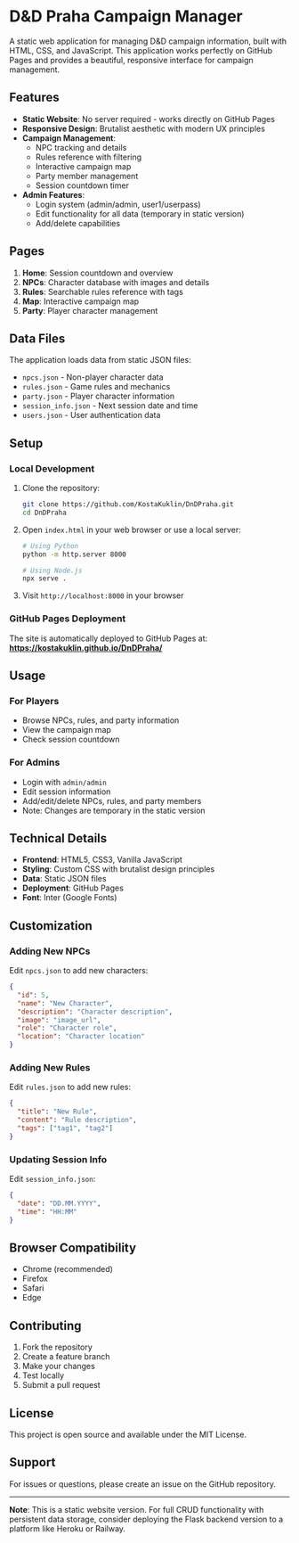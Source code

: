 # D&D Praha Campaign Manager

A static web application for managing D&D campaign information, built with HTML, CSS, and JavaScript. This application works perfectly on GitHub Pages and provides a beautiful, responsive interface for campaign management.

## Features

- **Static Website**: No server required - works directly on GitHub Pages
- **Responsive Design**: Brutalist aesthetic with modern UX principles
- **Campaign Management**: 
  - NPC tracking and details
  - Rules reference with filtering
  - Interactive campaign map
  - Party member management
  - Session countdown timer
- **Admin Features**: 
  - Login system (admin/admin, user1/userpass)
  - Edit functionality for all data (temporary in static version)
  - Add/delete capabilities

## Pages

1. **Home**: Session countdown and overview
2. **NPCs**: Character database with images and details
3. **Rules**: Searchable rules reference with tags
4. **Map**: Interactive campaign map
5. **Party**: Player character management

## Data Files

The application loads data from static JSON files:
- `npcs.json` - Non-player character data
- `rules.json` - Game rules and mechanics
- `party.json` - Player character information
- `session_info.json` - Next session date and time
- `users.json` - User authentication data

## Setup

### Local Development

1. Clone the repository:
   ```bash
   git clone https://github.com/KostaKuklin/DnDPraha.git
   cd DnDPraha
   ```

2. Open `index.html` in your web browser or use a local server:
   ```bash
   # Using Python
   python -m http.server 8000
   
   # Using Node.js
   npx serve .
   ```

3. Visit `http://localhost:8000` in your browser

### GitHub Pages Deployment

The site is automatically deployed to GitHub Pages at:
**https://kostakuklin.github.io/DnDPraha/**

## Usage

### For Players
- Browse NPCs, rules, and party information
- View the campaign map
- Check session countdown

### For Admins
- Login with `admin/admin`
- Edit session information
- Add/edit/delete NPCs, rules, and party members
- Note: Changes are temporary in the static version

## Technical Details

- **Frontend**: HTML5, CSS3, Vanilla JavaScript
- **Styling**: Custom CSS with brutalist design principles
- **Data**: Static JSON files
- **Deployment**: GitHub Pages
- **Font**: Inter (Google Fonts)

## Customization

### Adding New NPCs
Edit `npcs.json` to add new characters:
```json
{
  "id": 5,
  "name": "New Character",
  "description": "Character description",
  "image": "image_url",
  "role": "Character role",
  "location": "Character location"
}
```

### Adding New Rules
Edit `rules.json` to add new rules:
```json
{
  "title": "New Rule",
  "content": "Rule description",
  "tags": ["tag1", "tag2"]
}
```

### Updating Session Info
Edit `session_info.json`:
```json
{
  "date": "DD.MM.YYYY",
  "time": "HH:MM"
}
```

## Browser Compatibility

- Chrome (recommended)
- Firefox
- Safari
- Edge

## Contributing

1. Fork the repository
2. Create a feature branch
3. Make your changes
4. Test locally
5. Submit a pull request

## License

This project is open source and available under the MIT License.

## Support

For issues or questions, please create an issue on the GitHub repository.

---

**Note**: This is a static website version. For full CRUD functionality with persistent data storage, consider deploying the Flask backend version to a platform like Heroku or Railway. 